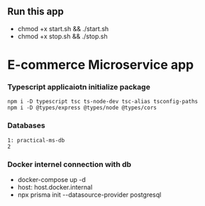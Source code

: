## Run this app
- chmod +x start.sh && ./start.sh
- chmod +x stop.sh && ./stop.sh

# E-commerce Microservice app

### Typescript applicaiotn initialize package

```
npm i -D typescript tsc ts-node-dev tsc-alias tsconfig-paths
npm i -D @types/express @types/node @types/cors
```

### Databases

```
1: practical-ms-db
2
```

### Docker internel connection with db

- docker-compose up -d
- host: host.docker.internal
- npx prisma init --datasource-provider postgresql

